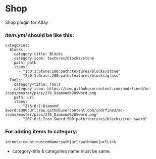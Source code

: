 # Shop

Shop plugin for Altay

### *item.yml* should be like this:

```
categories:
  Blocks:
    category-title: Blocks
    category-icon: textures/blocks/stone
    path: path
    items:
      - "1:0:1:Stone:100:path:textures/blocks/stone"
      - "2:0:1:Grass:200:path:textures/blocks/grass"
  Tools:
    category-title: Tools
    category-icon: https://raw.githubusercontent.com/undrfined/mc-icons/master/pics/276_Diamond%20Sword.png
    path: url
    items:
      - "276:0:1:Diamond Sword:1000:url:raw.githubusercontent.com/undrfined/mc-icons/master/pics/276_Diamond%20Sword.png"
      - "267:0:1:Iron Sword:500:path:textures/blocks/iron_sword"    
 ```
      
### For adding items to category:

```id:meta:count:customName:path|url:pathName|urlLink```

- category-title & categories name must be same.
